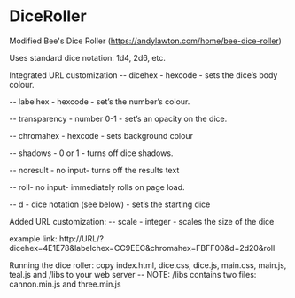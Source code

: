 # DiceRoller
Modified Bee's Dice Roller (https://andylawton.com/home/bee-dice-roller)

Uses standard dice notation: 1d4, 2d6, etc.


Integrated URL customization
--  dicehex - hexcode - sets the dice’s body colour. 

--  labelhex - hexcode - set’s the number’s colour. 

--  transparency - number 0-1 - set’s an opacity on the dice.

--  chromahex - hexcode - sets background colour

--  shadows - 0 or 1 - turns off dice shadows. 

--  noresult - no input- turns off the results text

--  roll- no input- immediately rolls on page load.

--  d - dice notation (see below) - set’s the starting dice
  
 Added URL customization:
--  scale - integer - scales the size of the dice
  
 example link: http://URL/?dicehex=4E1E78&labelchex=CC9EEC&chromahex=FBFF00&d=2d20&roll
 
  
  Running the dice roller:
  copy index.html, dice.css, dice.js, main.css, main.js, teal.js and /libs to your web server
  -- NOTE: /libs contains two files: cannon.min.js and three.min.js
  
